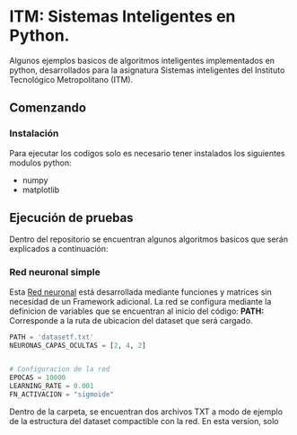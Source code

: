 # ITM: Sistemas Inteligentes en Python.

Algunos ejemplos basicos de algoritmos inteligentes implementados en python, desarrollados para la asignatura Sistemas inteligentes del Instituto Tecnológico Metropolitano (ITM).

## Comenzando

### Instalación

Para ejecutar los codigos solo es necesario tener instalados los siguientes modulos python:
- numpy
- matplotlib

## Ejecución de pruebas

Dentro del repositorio se encuentran algunos algoritmos basicos que serán explicados a continuación:

### Red neuronal simple
Esta [Red neuronal](https://github.com/MateoVelasquez/SI_ITM_Python/blob/master/simple_neuronal_network/red_neuronal.py) está desarrollada mediante funciones y matrices sin necesidad de un Framework adicional.
La red se configura mediante la definicion de variables que se encuentran al inicio del código:
**PATH:** Corresponde a la ruta de ubicacion del dataset que será cargado.
```Python
PATH = 'datasetf.txt'  
NEURONAS_CAPAS_OCULTAS = [2, 4, 2]


# Configuracion de la red
EPOCAS = 10000
LEARNING_RATE = 0.001
FN_ACTIVACION = "sigmoide"

```
Dentro de la carpeta, se encuentran dos archivos TXT a modo de ejemplo de la estructura del dataset compactible con la red. En esta version, solo

